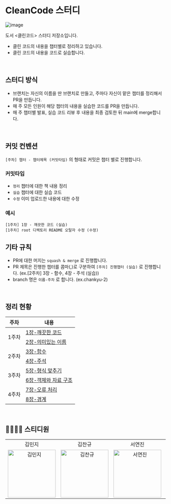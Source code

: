 # CleanCode 스터디
![image](https://github.com/DevReader/CleanCode/assets/73516336/7bebf235-8056-45c5-a64b-0c42b1479a30)

도서 <클린코드> 스터디 저장소입니다.

- 클린 코드의 내용을 챕터별로 정리하고 있습니다.
- 클린 코드의 내용을 코드로 실습합니다.

<br>

## 스터디 방식

- 브랜치는 자신의 이름을 딴 브랜치로 만들고, 주마다 자신이 맡은 챕터를 정리해서 PR을 만듭니다.
- 매 주 모든 인원이 해당 챕터의 내용을 실습한 코드를 PR을 만듭니다.
- 매 주 챕터별 발표, 실습 코드 리뷰 후 내용을 최종 검토한 뒤 main에 merge합니다. 

<br>

## 커밋 컨벤션
`[주차] 챕터 - 챕터제목 (커밋타입)` 의 형태로 커밋은 챕터 별로 진행합니다.
### 커밋타입
* `정리` 챕터에 대한 책 내용 정리
* `실습` 챕터에 대한 실습 코드
* `수정` 이미 업로드한 내용에 대한 수정

### 예시
```
[1주차] 1장 - 깨끗한 코드 (실습)
[1주차] root 디렉토리 README 오탈자 수정 (수정)
```

## 기타 규칙
* PR에 대한 머지는 `squash & merge` 로 진행합니다.
* PR 제목은 진행한 챕터를 콤마(,)로 구분하여 `[주차] 진행챕터 (실습)` 로 진행합니다. (ex.[2주차] 3장 - 함수, 4장 - 주석 (실습))
* branch 명은 `이름-주차` 로 합니다. (ex.chankyu-2)

<br/>

## 정리 현황

<table>
  <thead>
    <tr>
      <th>주차</th>
      <th>내용</th>
    </tr>
  </thead>
  <tbody>
    <tr>
      <td rowspan="2">1주차</td>
      <td><a href="/1장-깨끗한 코드/README.md">1장-깨끗한 코드</a></td>
    </tr>
    <tr>
      <td><a href="/2장-의미있는 이름/README.md">2장-의미있는 이름</a></td>
    </tr>
    <tr>
      <td rowspan="2">2주차</td>
      <td><a href="/3장-함수/README.md">3장-함수</a></td>
    </tr>
    <tr>
      <td><a href="/4장-주석/README.md">4장-주석</a></td>
    </tr>
    <tr>
      <td rowspan="2">3주차</td>
      <td><a href="/5장-형식 맞추기/README.md">5장-형식 맞추기</a></td>
    </tr>
    <tr>
      <td><a href="/6장-객체와 자료 구조/README.md">6장-객체와 자료 구조</a></td>
    </tr>
    <tr>
      <td rowspan="2">4주차</td>
      <td><a href="/7장-오류 처리/README.md">7장-오류 처리</a></td>
    </tr>
    <tr>
      <td><a href="/8장-경계/README.md">8장-경계</a></td>
    </tr>
  </tbody>
</table>

<br>

## 👨‍👩‍👧‍👦 스티디원

<table>
  <tr align="center">
    <td>김민지</td>
    <td>김찬규</td>
    <td>서연진</td>
    <td>임해찬</td>
  </tr>
  <tr>
     <td align="center">
        <a href="https://github.com/mouse0429"><img src="https://avatars.githubusercontent.com/u/68915238?v=4" width="150px" alt="김민지"/><br /></a>
     </td>
    <td align="center">
        <a href="https://github.com/ckrb63"><img src="https://avatars.githubusercontent.com/u/73516336?v=4" width="150px" alt="김찬규"/><br /></a>
     </td>
     <td align="center">
        <a href="https://github.com/seoyeonjin"><img src="https://avatars.githubusercontent.com/u/68274803?v=4" width="150px" alt="서연진"/><br /></a>
     </td>
    <td align="center">
      <a href="https://github.com/haechan29"><img src="https://avatars.githubusercontent.com/u/63138511?v=4" width="150px;" alt="임해찬"/><br /></a>
    </td>
  <tr>
</table>

